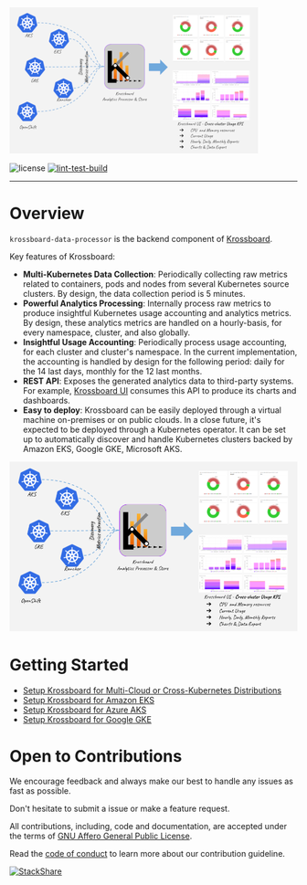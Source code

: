 ![](krossboard-architecture-thumbnail.png)

![license](https://img.shields.io/github/license/2-alchemists/krossboard-data-processor.svg?label=License&style=for-the-badge)
[![lint-test-build](<https://img.shields.io/github/actions/workflow/status/2-alchemists/krossboard-data-processor/build.yml?label=lint-test-build&logo=GitHub&style=for-the-badge>)](https://github.com/2-alchemists/krossboard-data-processor/actions/workflows/build.yml)

<!--- 
![Build AWS images](https://github.com/2-alchemists/krossboard-data-processor/workflows/build-aws-images/badge.svg)
![Build GCP images](https://github.com/2-alchemists/krossboard-data-processor/workflows/build-gcp-images/badge.svg)
![Build Azure images](https://github.com/2-alchemists/krossboard-data-processor/workflows/build-azure-images/badge.svg)
--> 


---

# Overview
`krossboard-data-processor` is the backend component of [Krossboard](https://github.com/2-alchemists/krossboard).

Key features of Krossboard:

 * **Multi-Kubernetes Data Collection**: Periodically collecting raw metrics related to containers, pods and nodes from several Kubernetes source clusters. By design, the data collection period is 5 minutes.
 * **Powerful Analytics Processing**: Internally process raw metrics to produce insightful Kubernetes usage accounting and analytics metrics. By design, these analytics metrics are handled on a hourly-basis, for every namespace, cluster, and also globally.
 * **Insightful Usage Accounting**: Periodically process usage accounting, for each cluster and cluster's namespace. In the current implementation, the accounting is handled by design for the following period:  daily for the 14 last days, monthly for the 12 last months.
 * **REST API**: Exposes the generated analytics data to third-party systems. For example, [Krossboard UI](https://github.com/2-alchemists/krossboard-ui) consumes this API to produce its charts and dashboards. 
 * **Easy to deploy**: Krossboard can be easily deployed through a virtual machine on-premises or on public clouds. In a close future, it's expected to be deployed through a Kubernetes operator. It can be set up to automatically discover and handle Kubernetes clusters backed by Amazon EKS, Google GKE, Microsoft AKS.  

![](krossboard-architecture-overview.png)


# Getting Started

* [Setup Krossboard for Multi-Cloud or Cross-Kubernetes Distributions](https://krossboard.app/docs/60_deploy-for-cross-cloud-and-on-premises-kubernetes/)
* [Setup Krossboard for Amazon EKS](https://krossboard.app/docs/50_deploy-for-amazon-eks/)
* [Setup Krossboard for Azure AKS](https://krossboard.app/docs/30_deploy-for-azure-aks/)
* [Setup Krossboard for Google GKE](https://krossboard.app/docs/20_deploy-for-google-gke/)

# Open to Contributions
We encourage feedback and always make our best to handle any issues as fast as possible. 

Don't hesitate to submit a issue or make a feature request.

All contributions, including, code and documentation, are accepted under the terms of [GNU Affero General Public License](LICENSE.md).

Read the [code of conduct](CODE-OF-CONDUCT.md) to learn more about our contribution guideline. 

[![StackShare](http://img.shields.io/badge/tech-stack-0690fa.svg?style=flat)](https://stackshare.io/2alchemists/krossboard)
